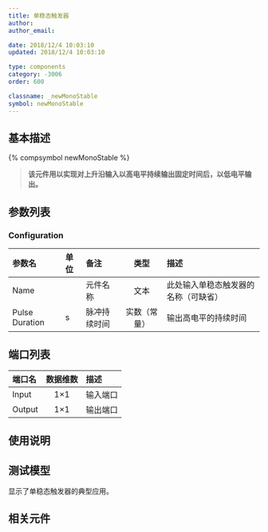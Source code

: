 ```yaml
---
title: 单稳态触发器
author: 
author_email:

date: 2018/12/4 10:03:10
updated: 2018/12/4 10:03:10

type: components
category: -3006
order: 600

classname: _newMonoStable
symbol: newMonoStable
---
```

## 基本描述
{% compsymbol newMonoStable %}

> **该元件用以实现对上升沿输入以高电平持续输出固定时间后，以低电平输出。**

## 参数列表
### Configuration
| 参数名 | 单位 | 备注 | 类型 | 描述 |
| :--- | :--- | :--- | :--: | :--- |
| Name |  | 元件名称 | 文本 | 此处输入单稳态触发器的名称（可缺省） |
| Pulse Duration | s | 脉冲持续时间 | 实数（常量） | 输出高电平的持续时间 |


## 端口列表

| 端口名 | 数据维数 | 描述 |
| :--- | :--:  | :--- |
| Input | 1×1 |输入端口 |                   
| Output | 1×1 |输出端口 |                   

## 使用说明


## 测试模型
[<test name>](<test link>)显示了单稳态触发器的典型应用。

## 相关元件


